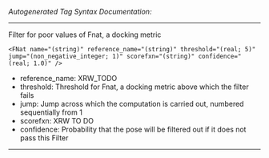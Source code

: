 _Autogenerated Tag Syntax Documentation:_

---
Filter for poor values of Fnat, a docking metric

```
<FNat name="(string)" reference_name="(string)" threshold="(real; 5)" jump="(non_negative_integer; 1)" scorefxn="(string)" confidence="(real; 1.0)" />
```

-   reference_name: XRW_TODO
-   threshold: Threshold for Fnat, a docking metric above which the filter fails
-   jump: Jump across which the computation is carried out, numbered sequentially from 1
-   scorefxn: XRW TO DO
-   confidence: Probability that the pose will be filtered out if it does not pass this Filter

---
